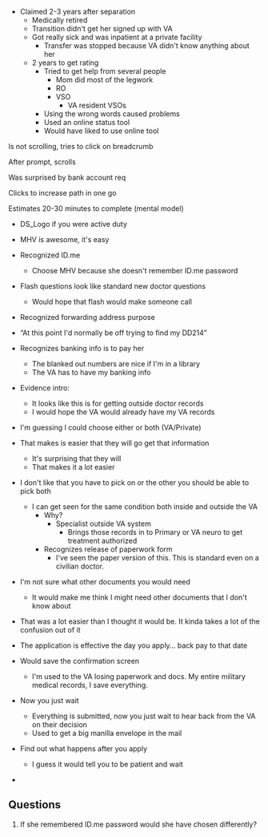 - Claimed 2-3 years after separation
  - Medically retired
  - Transition didn't get her signed up with VA
  - Got really sick and was inpatient at a private facility
    - Transfer was stopped because VA didn't know anything about her
  - 2 years to get rating
    - Tried to get help from several people
      - Mom did most of the legwork
      - RO
      - VSO
        - VA resident VSOs
    - Using the wrong words caused problems
    - Used an online status tool
    - Would have liked to use online tool



Is not scrolling, tries to click on breadcrumb

After prompt, scrolls

Was surprised by bank account req

Clicks to increase path in one go

Estimates 20-30 minutes to complete (mental model)

- DS_Logo if you were active duty
- MHV is awesome, it's easy
- Recognized ID.me
  - Choose MHV because she doesn't remember ID.me password
- Flash questions look like standard new doctor questions
  - Would hope that flash would make someone call
- Recognized forwarding address purpose
- “At this point I'd normally be off trying to find my DD214”
- Recognizes banking info is to pay her
  - The blanked out numbers are nice if I'm in a library
  - The VA has to have my banking info
- Evidence intro:
  - It looks like this is for getting outside doctor records
  - I would hope the VA would already have my VA records
- I'm guessing I could choose either or both (VA/Private)
- That makes is easier that they will go get that information
  - It's surprising that they will
  - That makes it a lot easier
- I don't like that you have to pick on or the other you should be able to pick both
  - I can get seen for the same condition both inside and outside the VA
    - Why?
      - Specialist outside VA system
        - Brings those records in to Primary or VA neuro to get treatment authorized 
    - Recognizes release of paperwork form
      - I've seen the paper version of this. This is standard even on a civilian doctor.
- I'm not sure what other documents you would need
  - It would make me think I might need other documents that I don't know about


- That was a lot easier than I thought it would be. It kinda takes a lot of the confusion out of it
- The application is effective the day you apply… back pay to that date
- Would save the confirmation screen
  - I'm used to the VA losing paperwork and docs. My entire military medical records, I save everything.
- Now you just wait
  - Everything is submitted, now you just wait to hear back from the VA on their decision
  - Used to get a big manilla envelope in the mail
- Find out what happens after you apply
  - I guess it would tell you to be patient and wait
- ​

## Questions

1. If she remembered ID.me password would she have chosen differently?